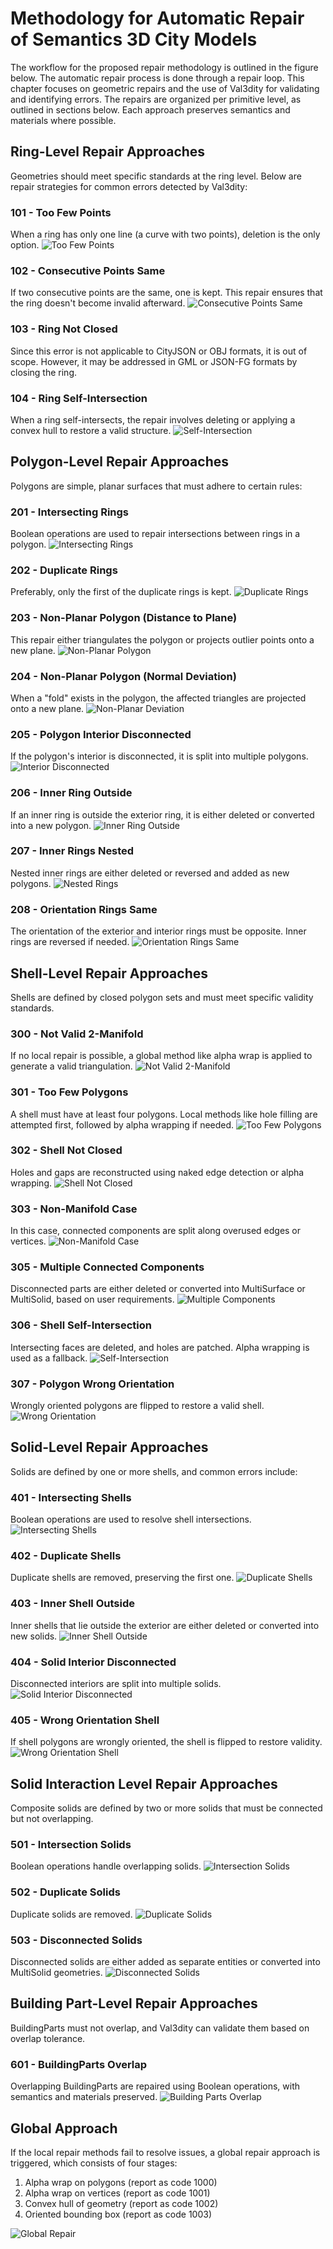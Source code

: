 # Methodology for Automatic Repair of Semantics 3D City Models
The workflow for the proposed repair methodology is outlined in the figure below. The automatic repair process is done through a repair loop. This chapter focuses on geometric repairs and the use of Val3dity for validating and identifying errors. The repairs are organized per primitive level, as outlined in sections below. Each approach preserves semantics and materials where possible.

## Ring-Level Repair Approaches
Geometries should meet specific standards at the ring level. Below are repair strategies for common errors detected by Val3dity:

### 101 - Too Few Points
When a ring has only one line (a curve with two points), deletion is the only option.
![Too Few Points](_images/Repairs/Repair101.svg)

### 102 - Consecutive Points Same
If two consecutive points are the same, one is kept. This repair ensures that the ring doesn't become invalid afterward.
![Consecutive Points Same](_images/Repairs/Repair102.svg)

### 103 - Ring Not Closed
Since this error is not applicable to CityJSON or OBJ formats, it is out of scope. However, it may be addressed in GML or JSON-FG formats by closing the ring.

### 104 - Ring Self-Intersection
When a ring self-intersects, the repair involves deleting or applying a convex hull to restore a valid structure.
![Self-Intersection](_images/Repairs/Repair104.svg)

## Polygon-Level Repair Approaches
Polygons are simple, planar surfaces that must adhere to certain rules:

### 201 - Intersecting Rings
Boolean operations are used to repair intersections between rings in a polygon.
![Intersecting Rings](_images/Repairs/Repair201_exterior.svg)

### 202 - Duplicate Rings
Preferably, only the first of the duplicate rings is kept.
![Duplicate Rings](_images/Repairs/Repair202.svg)

### 203 - Non-Planar Polygon (Distance to Plane)
This repair either triangulates the polygon or projects outlier points onto a new plane.
![Non-Planar Polygon](_images/Repairs/Repair203.svg)

### 204 - Non-Planar Polygon (Normal Deviation)
When a "fold" exists in the polygon, the affected triangles are projected onto a new plane.
![Non-Planar Deviation](_images/Repairs/Repair204.svg)

### 205 - Polygon Interior Disconnected
If the polygon's interior is disconnected, it is split into multiple polygons.
![Interior Disconnected](_images/Repairs/Repair205.svg)

### 206 - Inner Ring Outside
If an inner ring is outside the exterior ring, it is either deleted or converted into a new polygon.
![Inner Ring Outside](_images/Repairs/Repair206.svg)

### 207 - Inner Rings Nested
Nested inner rings are either deleted or reversed and added as new polygons.
![Nested Rings](_images/Repairs/Repair307.svg)

### 208 - Orientation Rings Same
The orientation of the exterior and interior rings must be opposite. Inner rings are reversed if needed.
![Orientation Rings Same](_images/Repairs/Repair208.svg)

## Shell-Level Repair Approaches
Shells are defined by closed polygon sets and must meet specific validity standards.

### 300 - Not Valid 2-Manifold
If no local repair is possible, a global method like alpha wrap is applied to generate a valid triangulation.
![Not Valid 2-Manifold](_images/Repairs/Repair300.svg)

### 301 - Too Few Polygons
A shell must have at least four polygons. Local methods like hole filling are attempted first, followed by alpha wrapping if needed.
![Too Few Polygons](_images/Repairs/Repair301.svg)

### 302 - Shell Not Closed
Holes and gaps are reconstructed using naked edge detection or alpha wrapping.
![Shell Not Closed](_images/Repairs/Repair302.svg)

### 303 - Non-Manifold Case
In this case, connected components are split along overused edges or vertices.
![Non-Manifold Case](_images/Repairs/Repair303.svg)

### 305 - Multiple Connected Components
Disconnected parts are either deleted or converted into MultiSurface or MultiSolid, based on user requirements.
![Multiple Components](_images/Repairs/Repair305.svg)

### 306 - Shell Self-Intersection
Intersecting faces are deleted, and holes are patched. Alpha wrapping is used as a fallback.
![Self-Intersection](_images/Repairs/Repair306.svg)

### 307 - Polygon Wrong Orientation
Wrongly oriented polygons are flipped to restore a valid shell.
![Wrong Orientation](_images/Repairs/Repair307.svg)

## Solid-Level Repair Approaches
Solids are defined by one or more shells, and common errors include:

### 401 - Intersecting Shells
Boolean operations are used to resolve shell intersections.
![Intersecting Shells](_images/Repairs/Repair401_exterior.svg)

### 402 - Duplicate Shells
Duplicate shells are removed, preserving the first one.
![Duplicate Shells](_images/Repairs/Repair402.svg)

### 403 - Inner Shell Outside
Inner shells that lie outside the exterior are either deleted or converted into new solids.
![Inner Shell Outside](_images/Repairs/Repair403.svg)

### 404 - Solid Interior Disconnected
Disconnected interiors are split into multiple solids.
![Solid Interior Disconnected](_images/Repairs/Repair404.svg)

### 405 - Wrong Orientation Shell
If shell polygons are wrongly oriented, the shell is flipped to restore validity.
![Wrong Orientation Shell](_images/Repairs/Repair405.svg)

## Solid Interaction Level Repair Approaches
Composite solids are defined by two or more solids that must be connected but not overlapping.

### 501 - Intersection Solids
Boolean operations handle overlapping solids.
![Intersection Solids](_images/Repairs/Repair501.svg)

### 502 - Duplicate Solids
Duplicate solids are removed.
![Duplicate Solids](_images/Repairs/Repair502.svg)

### 503 - Disconnected Solids
Disconnected solids are either added as separate entities or converted into MultiSolid geometries.
![Disconnected Solids](_images/Repairs/Repair503.svg)

## Building Part-Level Repair Approaches
BuildingParts must not overlap, and Val3dity can validate them based on overlap tolerance.

### 601 - BuildingParts Overlap
Overlapping BuildingParts are repaired using Boolean operations, with semantics and materials preserved.
![Building Parts Overlap](_images/Repairs/Repair601.svg)

## Global Approach
If the local repair methods fail to resolve issues, a global repair approach is triggered, which consists of four stages:
1. Alpha wrap on polygons (report as code 1000)
2. Alpha wrap on vertices (report as code 1001)
3. Convex hull of geometry (report as code 1002)
4. Oriented bounding box (report as code 1003)

![Global Repair](_images/Repairs/RepairGlobal.svg)
